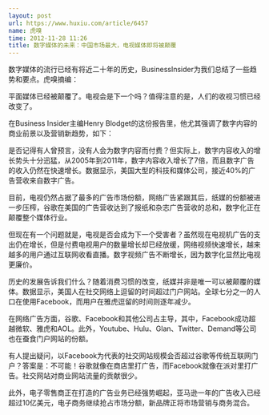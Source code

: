 ```yaml
---
layout: post
url: https://www.huxiu.com/article/6457
name: 虎嗅
time: 2012-11-28 11:26
title: 数字媒体的未来：中国市场最大，电视媒体即将被颠覆
---
```

数字媒体的流行已经有将近二十年的历史，BusinessInsider为我们总结了一些趋势和要点。虎嗅摘编：

平面媒体已经被颠覆了。电视会是下一个吗？值得注意的是，人们的收视习惯已经改变了。

在Business Insider主编Henry Blodget的这份报告里，他尤其强调了数字内容的商业前景以及营销新趋势，如下：

是否记得有人曾预言，没有人会为数字内容而付费？但实际上，数字内容收入的增长势头十分迅猛，从2005年到2011年，数字内容收入增长了7倍，而且数字广告的收入仍然在快速增长。数据显示，美国大型的科技和媒体公司，接近40%的广告营收来自数字广告。

目前，电视仍然占据了最多的广告市场份额，网络广告紧跟其后，纸媒的份额被进一步压榨，谷歌在美国的广告营收达到了报纸和杂志广告营收的总和，数字化正在颠覆整个媒体行业。

但现在有一个问题就是，电视是否会成为下一个受害者？虽然现在电视机广告的支出仍在增长，但是付费电视用户的数量增长却已经放缓，网络视频快速增长，越来越多的用户通过互联网收看直播。数字视频广告不断增长，因为数字化显然比电视更廉价。

历史的发展告诉我们什么？随着消费习惯的改变，纸媒并非是唯一可以被颠覆的媒体。数据显示，美国人在社交网络上逗留的时间超过门户网站。全球七分之一的人口在使用Facebook，而用户在雅虎逗留的时间则逐年减少。

在网络广告方面，谷歌、Facebook和其他公司占主导，其中，Facebook成功超越微软、雅虎和AOL。此外，Youtube、Hulu、Glan、Twitter、Demand等公司也在蚕食门户网站的份额。

有人提出疑问，以Facebook为代表的社交网站规模会否超过谷歌等传统互联网门户？答案是：不可能！谷歌就像在商店里打广告，而Facebook就像在派对里打广告。社交网站对商业网站流量的贡献很少。

此外，电子零售商正在打造的广告业务已经强势崛起，亚马逊一年的广告收入已经超过10亿美元，电子商务继续抢占市场分额，新品牌正将市场营销与商务混合。

